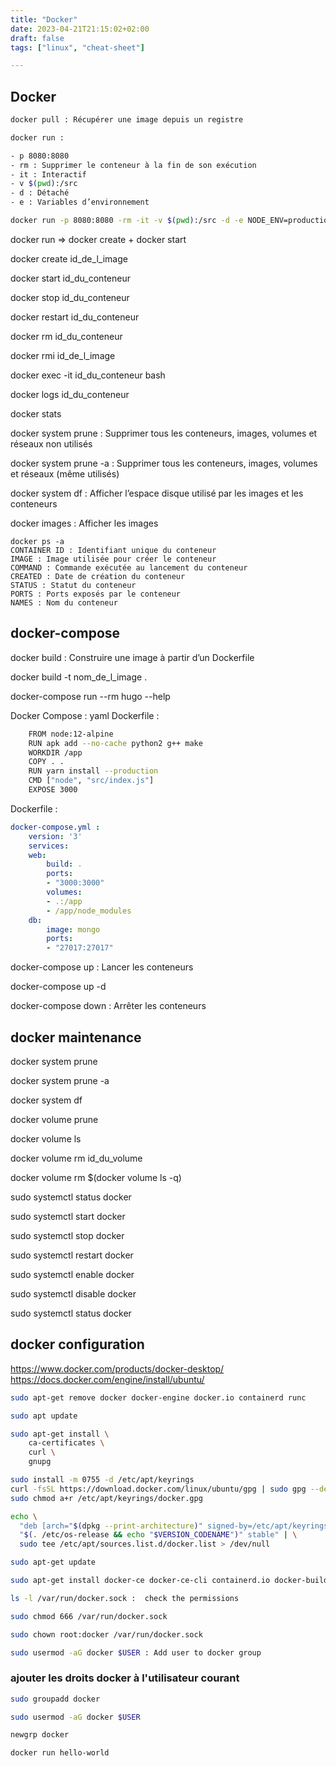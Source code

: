 ```yaml
---
title: "Docker"
date: 2023-04-21T21:15:02+02:00
draft: false
tags: ["linux", "cheat-sheet"]

---
```


## Docker

```bash
docker pull : Récupérer une image depuis un registre
```

```bash
docker run :

- p 8080:8080
- rm : Supprimer le conteneur à la fin de son exécution
- it : Interactif
- v $(pwd):/src
- d : Détaché
- e : Variables d’environnement
```

```bash
docker run -p 8080:8080 -rm -it -v $(pwd):/src -d -e NODE_ENV=production nom_de_l_image
```

docker run => docker create + docker start

docker create id_de_l_image

docker start id_du_conteneur

docker stop id_du_conteneur

docker restart id_du_conteneur

docker rm id_du_conteneur

docker rmi id_de_l_image

docker exec -it id_du_conteneur bash

docker logs id_du_conteneur

docker stats

docker system prune : Supprimer tous les conteneurs, images, volumes et réseaux non utilisés

docker system prune -a : Supprimer tous les conteneurs, images, volumes et réseaux (même utilisés)

docker system df : Afficher l’espace disque utilisé par les images et les conteneurs

docker images : Afficher les images

```
docker ps -a
CONTAINER ID : Identifiant unique du conteneur
IMAGE : Image utilisée pour créer le conteneur
COMMAND : Commande exécutée au lancement du conteneur
CREATED : Date de création du conteneur
STATUS : Statut du conteneur
PORTS : Ports exposés par le conteneur
NAMES : Nom du conteneur
```

## docker-compose

docker build : Construire une image à partir d’un Dockerfile

docker build -t nom_de_l_image .

docker-compose run --rm hugo --help

Docker Compose : yaml
Dockerfile :

```bash
    FROM node:12-alpine
    RUN apk add --no-cache python2 g++ make
    WORKDIR /app
    COPY . .
    RUN yarn install --production
    CMD ["node", "src/index.js"]
    EXPOSE 3000
```

Dockerfile :

```yaml
docker-compose.yml :
    version: '3'
    services:
    web:
        build: .
        ports:
        - "3000:3000"
        volumes:
        - .:/app
        - /app/node_modules
    db:
        image: mongo
        ports:
        - "27017:27017"
```

docker-compose up : Lancer les conteneurs

docker-compose up -d

docker-compose down : Arrêter les conteneurs

## docker maintenance

docker system prune

docker system prune -a

docker system df

docker volume prune

docker volume ls

docker volume rm id_du_volume

docker volume rm $(docker volume ls -q)

sudo systemctl status docker

sudo systemctl start docker

sudo systemctl stop docker

sudo systemctl restart docker

sudo systemctl enable docker

sudo systemctl disable docker

sudo systemctl status docker

## docker configuration

<https://www.docker.com/products/docker-desktop/>
<https://docs.docker.com/engine/install/ubuntu/>

```bash
sudo apt-get remove docker docker-engine docker.io containerd runc
```

```bash
sudo apt update
```

```bash
sudo apt-get install \
    ca-certificates \
    curl \
    gnupg
```

```bash
sudo install -m 0755 -d /etc/apt/keyrings
curl -fsSL https://download.docker.com/linux/ubuntu/gpg | sudo gpg --dearmor -o /etc/apt/keyrings/docker.gpg
sudo chmod a+r /etc/apt/keyrings/docker.gpg
```

```bash
echo \
  "deb [arch="$(dpkg --print-architecture)" signed-by=/etc/apt/keyrings/docker.gpg] https://download.docker.com/linux/ubuntu \
  "$(. /etc/os-release && echo "$VERSION_CODENAME")" stable" | \
  sudo tee /etc/apt/sources.list.d/docker.list > /dev/null
```

```bash
sudo apt-get update
```

```bash
sudo apt-get install docker-ce docker-ce-cli containerd.io docker-buildx-plugin docker-compose-plugin
```

```bash
ls -l /var/run/docker.sock :  check the permissions
```

```bash
sudo chmod 666 /var/run/docker.sock
```

```bash
sudo chown root:docker /var/run/docker.sock
```

```bash
sudo usermod -aG docker $USER : Add user to docker group
```

### ajouter les droits docker à l'utilisateur courant

```bash
sudo groupadd docker
```

```bash
sudo usermod -aG docker $USER
```

```bash
newgrp docker
```

```bash
docker run hello-world
```
